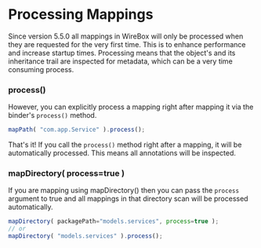 # Processing Mappings

Since version 5.5.0 all mappings in WireBox will only be processed when they are requested for the very first time.  This is to enhance performance and increase startup times.  Processing means that the object's and its inheritance trail are inspected for metadata, which can be a very time consuming process.

### process()

However, you can explicitly process a mapping right after mapping it via the binder's `process()` method.

```javascript
mapPath( "com.app.Service" ).process();
```

That's it! If you call the `process()` method right after a mapping, it will be automatically processed.  This means all annotations will be inspected.

### mapDirectory( process=true )

If you are mapping using mapDirectory() then you can pass the `process` argument to true and all mappings in that directory scan will be processed automatically.

```javascript
mapDirectory( packagePath="models.services", process=true );
// or
mapDirectory( "models.services" ).process();
```

